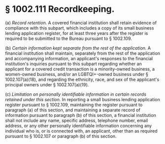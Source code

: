 # § 1002.111   Recordkeeping.

(a) *Record retention.* A covered financial institution shall retain evidence of compliance with this subpart, which includes a copy of its small business lending application register, for at least three years after the register is required to be submitted to the Bureau pursuant to § 1002.109.


(b) *Certain information kept separate from the rest of the application.* A financial institution shall maintain, separately from the rest of the application and accompanying information, an applicant's responses to the financial institution's inquiries pursuant to this subpart regarding whether an applicant for a covered credit transaction is a minority-owned business, a women-owned business, and/or an LGBTQI+-owned business under § 1002.107(a)(18), and regarding the ethnicity, race, and sex of the applicant's principal owners under § 1002.107(a)(19).


(c) *Limitation on personally identifiable information in certain records retained under this section.* In reporting a small business lending application register pursuant to § 1002.109, maintaining the register pursuant to paragraph (a) of this section, and maintaining a separate record of information pursuant to paragraph (b) of this section, a financial institution shall not include any name, specific address, telephone number, email address, or any other personally identifiable information concerning any individual who is, or is connected with, an applicant, other than as required pursuant to § 1002.107 or paragraph (b) of this section.






